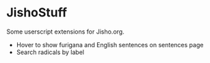 # JishoStuff

Some userscript extensions for Jisho.org.

- Hover to show furigana and English sentences on sentences page
- Search radicals by label
